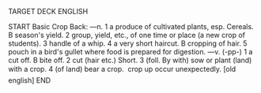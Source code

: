 TARGET DECK
ENGLISH

START
Basic
Crop
Back: —n. 1 a produce of cultivated plants, esp. Cereals. B season's yield. 2 group, yield, etc., of one time or place (a new crop of students). 3 handle of a whip. 4 a very short haircut. B cropping of hair. 5 pouch in a bird's gullet where food is prepared for digestion. —v. (-pp-) 1 a cut off. B bite off. 2 cut (hair etc.) Short. 3 (foll. By with) sow or plant (land) with a crop. 4 (of land) bear a crop.  crop up occur unexpectedly. [old english]
END
